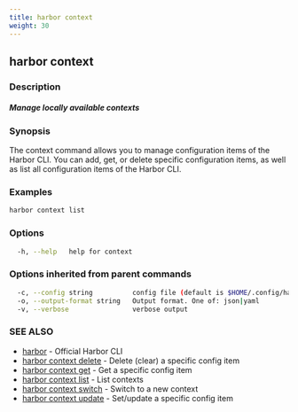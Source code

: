 ```yaml
---
title: harbor context
weight: 30
---
```

## harbor context

### Description

##### Manage locally available contexts

### Synopsis

The context command allows you to manage configuration items of the Harbor CLI.
				You can add, get, or delete specific configuration items, as well as list all configuration items of the Harbor CLI.

### Examples

```sh
harbor context list
```

### Options

```sh
  -h, --help   help for context
```

### Options inherited from parent commands

```sh
  -c, --config string          config file (default is $HOME/.config/harbor-cli/config.yaml)
  -o, --output-format string   Output format. One of: json|yaml
  -v, --verbose                verbose output
```

### SEE ALSO

* [harbor](harbor.md)	 - Official Harbor CLI
* [harbor context delete](harbor-context-delete.md)	 - Delete (clear) a specific config item
* [harbor context get](harbor-context-get.md)	 - Get a specific config item
* [harbor context list](harbor-context-list.md)	 - List contexts
* [harbor context switch](harbor-context-switch.md)	 - Switch to a new context
* [harbor context update](harbor-context-update.md)	 - Set/update a specific config item

